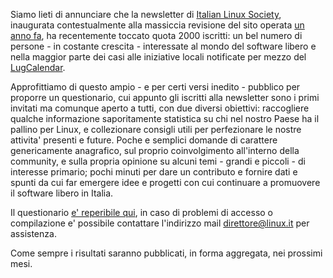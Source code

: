 <!--
.. title: 9 Domande per 2000 Risposte
.. slug: 9-domande-per-2000-risposte
.. date: 2014-01-19 00:00:00
.. tags: 
.. category: 
.. link: 
.. description: 
.. type: text
.. image_copy: 
.. previewimage:
-->

Siamo lieti di annunciare che la newsletter di <a href="/">Italian Linux Society</a>, inaugurata contestualmente alla massiccia revisione del sito operata <a href="{% link _posts/2013-03-26-di-nuovo-online.md %}">un anno fa</a>, ha recentemente toccato quota 2000 iscritti: un bel numero di persone - in costante crescita - interessate al mondo del software libero e nella maggior parte dei casi alle iniziative locali notificate per mezzo del <a href="https://www.linux.it/eventi">LugCalendar</a>.

Approfittiamo di questo ampio - e per certi versi inedito - pubblico per proporre un questionario, cui appunto gli iscritti alla newsletter sono i primi invitati ma comunque aperto a tutti, con due diversi obiettivi: raccogliere qualche informazione saporitamente statistica su chi nel nostro Paese ha il pallino per Linux, e collezionare consigli utili per perfezionare le nostre attivita' presenti e future. Poche e semplici domande di carattere genericamente anagrafico, sul proprio coinvolgimento all'interno della community, e sulla propria opinione su alcuni temi - grandi e piccoli - di interesse primario; pochi minuti per dare un contributo e fornire dati e spunti da cui far emergere idee e progetti con cui continuare a promuovere il software libero in Italia.

Il questionario <a rel="nofollow" href="https://www.linuxday.it/questionario/index.php/734973?lang-it">e' reperibile qui</a>, in caso di problemi di accesso o compilazione e' possibile contattare l'indirizzo mail <a href="mailto:direttore@linux.it">direttore@linux.it</a> per assistenza.

Come sempre i risultati saranno pubblicati, in forma aggregata, nei prossimi mesi.